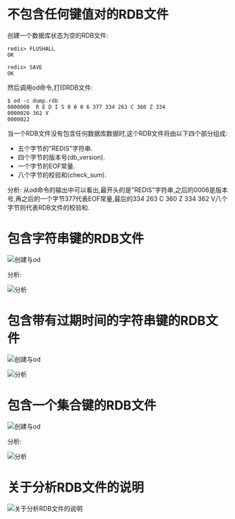 # 不包含任何键值对的RDB文件
创建一个数据库状态为空的RDB文件:
```
redis> FLUSHALL
OK

redis> SAVE
OK
```
然后调用od命令,打印RDB文件:
```
$ od -c dump.rdb
0000000  R E D I S 0 0 0 6 377 334 263 C 360 Z 334
0000020 362 V
0000022
```
当一个RDB文件没有包含任何数据库数据时,这个RDB文件将由以下四个部分组成:
* 五个字节的"REDIS"字符串.
* 四个字节的版本号(db_version).
* 一个字节的EOF常量.
* 八个字节的校验和(check_sum).

分析:
从od命令的输出中可以看出,最开头的是"REDIS"字符串,之后的0006是版本号,再之后的一个字节377代表EOF常量,最后的334 263 C 360 Z 334 362 V八个字节则代表RDB文件的校验和.

# 包含字符串键的RDB文件

![创建与od](https://github.com/gdufeZLYL/blog/blob/master/images/20180513154639.png)

分析:

![分析](https://github.com/gdufeZLYL/blog/blob/master/images/20180513154741.png)

# 包含带有过期时间的字符串键的RDB文件

![创建与od](https://github.com/gdufeZLYL/blog/blob/master/images/20180513160118.png)

![分析](https://github.com/gdufeZLYL/blog/blob/master/images/20180513160154.png)

# 包含一个集合键的RDB文件

![创建与od](https://github.com/gdufeZLYL/blog/blob/master/images/20180513161402.png)

分析:

![分析](https://github.com/gdufeZLYL/blog/blob/master/images/20180513161433.png)

# 关于分析RDB文件的说明

![关于分析RDB文件的说明](https://github.com/gdufeZLYL/blog/blob/master/images/20180513162810.png)

